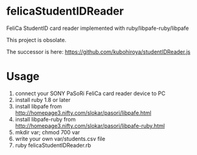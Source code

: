 felicaStudentIDReader
=====================

FeliCa StudentID card reader implemented with ruby/libpafe-ruby/libpafe

This project is obsolate. 

The successor is here: https://github.com/kubohiroya/studentIDReader.js


Usage
=====

1. connect your SONY PaSoRi FeliCa card reader device to PC
2. install ruby 1.8 or later
3. install libpafe from http://homepage3.nifty.com/slokar/pasori/libpafe.html
4. install libpafe-ruby from http://homepage3.nifty.com/slokar/pasori/libpafe-ruby.html
5. mkdir var; chmod 700 var
6. write your own var/students.csv file 
7. ruby felicaStudentIDReader.rb
